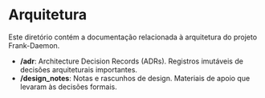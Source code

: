 # Arquitetura

Este diretório contém a documentação relacionada à arquitetura do projeto Frank-Daemon.

- **/adr**: Architecture Decision Records (ADRs). Registros imutáveis de decisões arquiteturais importantes.
- **/design_notes**: Notas e rascunhos de design. Materiais de apoio que levaram às decisões formais.
